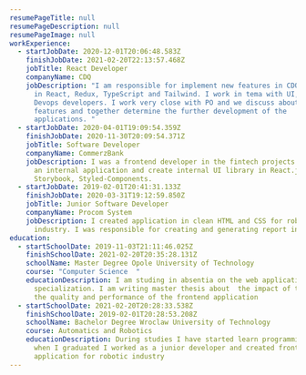 ```yaml
---
resumePageTitle: null
resumePageDescription: null
resumePageImage: null
workExperience:
  - startJobDate: 2020-12-01T20:06:48.583Z
    finishJobDate: 2021-02-20T22:13:57.468Z
    jobTitle: React Developer
    companyName: CDQ
    jobDescription: "I am responsible for implement new features in CDQ applications
      in React, Redux, TypeScript and Tailwind. I work in tema with UI, Java and
      Devops developers. I work very close with PO and we discuss about new
      features and together determine the further development of the
      applications. "
  - startJobDate: 2020-04-01T19:09:54.359Z
    finishJobDate: 2020-11-30T20:09:54.371Z
    jobTitle: Software Developer
    companyName: CommerzBank
    jobDescription: I was a frontend developer in the fintech projects. I developed
      an internal application and create internal UI library in React.js,
      Storybook, Styled-Components.
  - startJobDate: 2019-02-01T20:41:31.133Z
    finishJobDate: 2020-03-31T19:12:59.850Z
    jobTitle: Junior Software Developer
    companyName: Procom System
    jobDescription: I created application in clean HTML and CSS for robotic
      industry. I was responsible for creating and generating report in SQL.
education:
  - startSchoolDate: 2019-11-03T21:11:46.025Z
    finishSchoolDate: 2021-02-20T20:35:28.131Z
    schoolName: Master Degree Opole University of Technology
    course: "Computer Science  "
    educationDescription: I am studing in absentia on the web application
      specialization. I am writing master thesis about  the impact of tests on
      the quality and performance of the frontend application
  - startSchoolDate: 2021-02-20T20:28:33.538Z
    finishSchoolDate: 2019-02-01T20:28:53.208Z
    schoolName: Bachelor Degree Wroclaw University of Technology
    course: Automatics and Robotics
    educationDescription: During studies I have started learn programming and then
      when I graduated I worked as a junior developer and created frontend
      application for robotic industry
---
```

